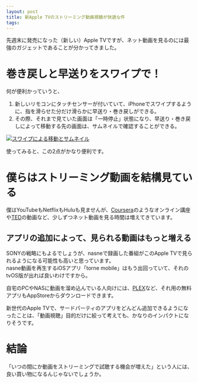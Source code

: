 ```yaml
---
layout: post
title: 新Apple TVのストリーミング動画視聴が快適な件
tags:
---
```


先週末に発売になった（新しい）Apple TVですが、ネット動画を見るのには最強のガジェットであることが分かってきました。

# 巻き戻しと早送りをスワイプで！

何が便利かっていうと、

1. 新しいリモコンにタッチセンサーが付いていて、iPhoneでスワイプするように、指を滑らせた分だけ滑らかに早送り・巻き戻しができる。
2. その際、それまで見ていた画面は「一時停止」状態になり、早送り・巻き戻しによって移動する先の画面は、サムネイルで確認することができる。

[![スワイプによる移動とサムネイル][1]][1]

  [1]: /images/swipe_on_AppleTV.jpg

使ってみると、この2点がかなり便利です。


# 僕らはストリーミング動画を結構見ている

僕はYouTubeもNetflixもHuluも見ませんが、[Coursera](https://www.coursera.org)のようなオンライン講座や[TED](http://www.ted.com)の動画など、少しずつネット動画を見る時間は増えてきています。

## アプリの追加によって、見られる動画はもっと増える

SONYの戦略にもよるでしょうが、nasneで録画した番組がこのApple TVで見られるようになる可能性も高いと思っています。<br>
nasne動画を再生するiOSアプリ「torne mobile」はもう出回っていて、それのtvOS版が出れば良いわけですから。

自宅のPCやNASに動画を溜め込んでいる人向けには、[PLEX](https://plex.tv)など、それ用の無料アプリもAppStoreからダウンロードできます。

新世代のApple TVで、サードパーティのアプリをどんどん追加できるようになったことは、「動画視聴」目的だけに絞って考えても、かなりのインパクトになりそうです。

# 結論

「いつの間にか動画をストリーミングで試聴する機会が増えた」という人には、良い買い物になるんじゃないでしょうか。